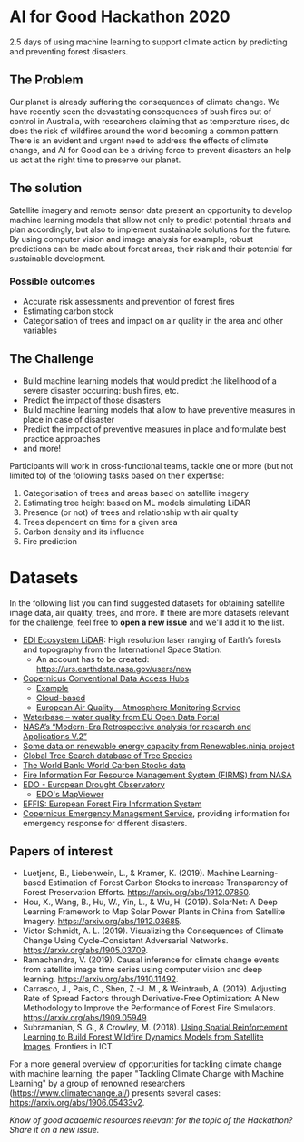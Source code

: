 # AI for Good Hackathon 2020
2.5 days of using machine learning to support climate action by predicting and preventing forest disasters.

## The Problem
Our planet is already suffering the consequences of climate change. We have recently seen the devastating consequences of bush fires out of control in Australia, with researchers claiming that as temperature rises, do does the risk of wildfires around the world becoming a common pattern.
There is an evident and urgent need to address the effects of climate change, and AI for Good can be a driving force to prevent disasters an help us act at the right time to preserve our planet.

## The solution
Satellite imagery and remote sensor data present an opportunity to develop machine learning models that allow not only to predict potential threats and plan accordingly, but also to implement sustainable solutions for the future. By using computer vision and image analysis for example, robust predictions can be made about forest areas, their risk and their potential for sustainable development.

### Possible outcomes
- Accurate risk assessments and prevention of forest fires
- Estimating carbon stock
- Categorisation of trees and impact on air quality in the area and other variables

## The Challenge
- Build machine learning models that would predict the likelihood of a severe disaster occurring: bush fires, etc.
- Predict the impact of those disasters
- Build machine learning models that allow to have preventive measures in place in case of disaster
- Predict the impact of preventive measures in place and formulate best practice approaches
- and more!

Participants will work in cross-functional teams, tackle one or more (but not limited to) of the following tasks based on their expertise:
1.	Categorisation of trees and areas based on satellite imagery
2.	Estimating tree height based on ML models simulating LiDAR
3.	Presence (or not) of trees and relationship with air quality
4.	Trees dependent on time for a given area
5.	Carbon density and its influence
6.	Fire prediction

# Datasets
In the following list you can find suggested datasets for obtaining satellite image data, air quality, trees, and more. If there are more datasets relevant for the challenge, feel free to **open a new issue** and we'll add it to the list.

-	[EDI Ecosystem LiDAR](https://gedi.umd.edu/data/download/): High resolution laser ranging of Earth’s forests and topography from the International Space Station:
    - An account has to be created: https://urs.earthdata.nasa.gov/users/new
-	[Copernicus Conventional Data Access Hubs](https://www.copernicus.eu/en/access-data/conventional-data-access-hubs)
    - [Example](https://land.copernicus.eu/imagery-in-situ)
    - [Cloud-based](https://www.copernicus.eu/en/access-data/dias)
    - [European Air Quality – Atmosphere Monitoring Service](http://macc-raq-op.meteo.fr/index.php?category=ensemble&subensemble=hourly_ensemble&date=LAST&calculation-model=ENSEMBLE&species=o3&level=SFC&offset=000v)
-	[Waterbase – water quality from EU Open Data Portal](https://data.europa.eu/euodp/data/dataset/data_waterbase-water-quality)
-	[NASA’s “Modern-Era Retrospective analysis for research and Applications V.2”](https://gmao.gsfc.nasa.gov/reanalysis/MERRA-2/)
-	[Some data on renewable energy capacity from Renewables.ninja project](https://www.renewables.ninja/downloads)
-	[Global Tree Search database of Tree Species](https://tools.bgci.org/global_tree_search.php)
-	[The World Bank: World Carbon Stocks data](https://datacatalog.worldbank.org/dataset/world-carbon-stocks)
-   [Fire Information For Resource Management System (FIRMS) from NASA](https://firms.modaps.eosdis.nasa.gov/)
-   [EDO - European Drought Observatory](https://edo.jrc.ec.europa.eu/edov2/php/index.php?id=1000)
    - [EDO's MapViewer](https://edo.jrc.ec.europa.eu/gdo/php/index.php?id=2001)
-   [EFFIS: European Forest Fire Information System](https://effis.jrc.ec.europa.eu/)
-   [Copernicus Emergency Management Service](https://emergency.copernicus.eu/), providing information for emergency response for different disasters.

## Papers of interest
- Luetjens, B., Liebenwein, L., & Kramer, K. (2019). Machine Learning-based Estimation of Forest Carbon Stocks to increase Transparency of Forest Preservation Efforts. https://arxiv.org/abs/1912.07850.
- Hou, X., Wang, B., Hu, W., Yin, L., & Wu, H. (2019). SolarNet: A Deep Learning Framework to Map Solar Power Plants in China from Satellite Imagery. https://arxiv.org/abs/1912.03685.
- Victor Schmidt, A. L. (2019). Visualizing the Consequences of Climate Change Using Cycle-Consistent Adversarial Networks. https://arxiv.org/abs/1905.03709.
- Ramachandra, V. (2019). Causal inference for climate change events from satellite image time series using computer vision and deep learning. https://arxiv.org/abs/1910.11492.
- Carrasco, J., Pais, C., Shen, Z.-J. M., & Weintraub, A. (2019). Adjusting Rate of Spread Factors through Derivative-Free Optimization: A New Methodology to Improve the Performance of Forest Fire Simulators. https://arxiv.org/abs/1909.05949.
- Subramanian, S. G., & Crowley, M. (2018). [Using Spatial Reinforcement Learning to Build Forest Wildfire Dynamics Models from Satellite Images](https://www.researchgate.net/publication/324272871_Using_Spatial_Reinforcement_Learning_to_Build_Forest_Wildfire_Dynamics_Models_From_Satellite_Images). Frontiers in ICT.

For a more general overview of opportunities for tackling climate change with machine learning, the paper "Tackling Climate Change with Machine Learning" by a group of renowned researchers (https://www.climatechange.ai/) presents several cases: https://arxiv.org/abs/1906.05433v2.

*Know of good academic resources relevant for the topic of the Hackathon? Share it on a new issue.* 
